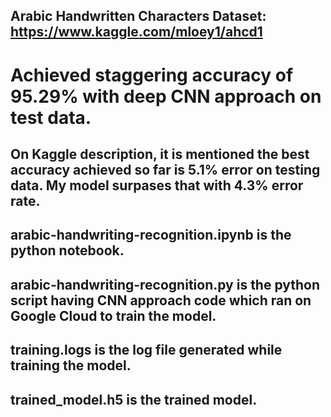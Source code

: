 
## Arabic Handwritten Characters Dataset: https://www.kaggle.com/mloey1/ahcd1

# Achieved staggering accuracy of 95.29% with deep CNN approach on test data. 
## On Kaggle description, it is mentioned the best accuracy achieved so far is 5.1% error on testing data. My model surpases that with 4.3% error rate.


## arabic-handwriting-recognition.ipynb is the python notebook. 
## arabic-handwriting-recognition.py is the python script having CNN approach code which ran on Google Cloud to train the model.


## training.logs is the log file generated while training the model.
## trained_model.h5 is the trained model. 
